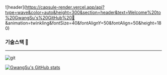 ![header](https://capsule-render.vercel.app/api?type=wave&color=auto&height=300&section=header&text=Welcome%20to%20GwangSu's%20GitHub%20👋
&animation=twinkling&fontSize=40&fontAlignY=50&fontAlign=50&height=180)

### 기술스택 👋
---
![git](https://img.shields.io/badge/-Git-F05032?style=for-the-badge&logo=git&logoColor=ffffff)

[![GwangSu's GitHub stats](https://github-readme-stats.vercel.app/api?username=kimgs888)](https://github.com/kimgs888/github-readme-stats)


<!--
**kimgs888/kimgs888** is a ✨ _special_ ✨ repository because its `README.md` (this file) appears on your GitHub profile.




Here are some ideas to get you started:

- 🔭 I’m currently working on ...
- 🌱 I’m currently learning ...
- 👯 I’m looking to collaborate on ...
- 🤔 I’m looking for help with ...
- 💬 Ask me about ...
- 📫 How to reach me: ...
- 😄 Pronouns: ...
- ⚡ Fun fact: ...
-->
